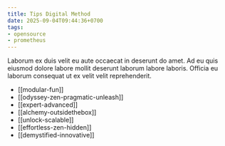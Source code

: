 ```yaml
---
title: Tips Digital Method
date: 2025-09-04T09:44:36+0700
tags:
- opensource
- prometheus
---
```


Laborum ex duis velit eu aute occaecat in deserunt do amet. Ad eu quis eiusmod dolore labore mollit deserunt laborum labore laboris. Officia eu laborum consequat ut ex velit velit reprehenderit.


- [[modular-fun]] 
- [[odyssey-zen-pragmatic-unleash]] 
- [[expert-advanced]] 
- [[alchemy-outsidethebox]] 
- [[unlock-scalable]] 
- [[effortless-zen-hidden]] 
- [[demystified-innovative]]